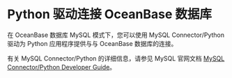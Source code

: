 # Python 驱动连接 OceanBase 数据库

在 OceanBase 数据库 MySQL 模式下，您可以使用 MySQL Connector/Python 驱动为 Python 应用程序提供与与 OceanBase 数据库的连接。

有关 MySQL Connector/Python 的详细信息，请参见 MySQL 官网文档 [MySQL Connector/Python Developer Guide](https://dev.mysql.com/doc/connector-python/en/)。
